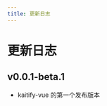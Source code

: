 ```yaml
---
title: 更新日志
---
```


# 更新日志

## v0.0.1-beta.1 <Badge type="tip" text='2024.11.29' />

- kaitify-vue 的第一个发布版本
